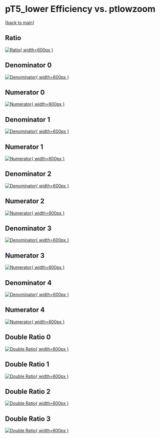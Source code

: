# pT5_lower Efficiency vs. ptlowzoom

[[back to main](./)]



## Ratio

[![Ratio](../mtv/var/pT5_lower_base_11_-1_eff_ptlowzoom.png){ width=600px }](../mtv/var/pT5_lower_base_11_-1_eff_ptlowzoom.pdf)

## Denominator 0

[![Denominator](../mtv/den/pT5_lower_base_11_-1_eff_ptlowzoom_den0.png){ width=600px }](../mtv/den/pT5_lower_base_11_-1_eff_ptlowzoom_den0.pdf)

## Numerator 0

[![Numerator](../mtv/num/pT5_lower_base_11_-1_eff_ptlowzoom_num0.png){ width=600px }](../mtv/num/pT5_lower_base_11_-1_eff_ptlowzoom_num0.pdf)

## Denominator 1

[![Denominator](../mtv/den/pT5_lower_base_11_-1_eff_ptlowzoom_den1.png){ width=600px }](../mtv/den/pT5_lower_base_11_-1_eff_ptlowzoom_den1.pdf)

## Numerator 1

[![Numerator](../mtv/num/pT5_lower_base_11_-1_eff_ptlowzoom_num1.png){ width=600px }](../mtv/num/pT5_lower_base_11_-1_eff_ptlowzoom_num1.pdf)

## Denominator 2

[![Denominator](../mtv/den/pT5_lower_base_11_-1_eff_ptlowzoom_den2.png){ width=600px }](../mtv/den/pT5_lower_base_11_-1_eff_ptlowzoom_den2.pdf)

## Numerator 2

[![Numerator](../mtv/num/pT5_lower_base_11_-1_eff_ptlowzoom_num2.png){ width=600px }](../mtv/num/pT5_lower_base_11_-1_eff_ptlowzoom_num2.pdf)

## Denominator 3

[![Denominator](../mtv/den/pT5_lower_base_11_-1_eff_ptlowzoom_den3.png){ width=600px }](../mtv/den/pT5_lower_base_11_-1_eff_ptlowzoom_den3.pdf)

## Numerator 3

[![Numerator](../mtv/num/pT5_lower_base_11_-1_eff_ptlowzoom_num3.png){ width=600px }](../mtv/num/pT5_lower_base_11_-1_eff_ptlowzoom_num3.pdf)

## Denominator 4

[![Denominator](../mtv/den/pT5_lower_base_11_-1_eff_ptlowzoom_den4.png){ width=600px }](../mtv/den/pT5_lower_base_11_-1_eff_ptlowzoom_den4.pdf)

## Numerator 4

[![Numerator](../mtv/num/pT5_lower_base_11_-1_eff_ptlowzoom_num4.png){ width=600px }](../mtv/num/pT5_lower_base_11_-1_eff_ptlowzoom_num4.pdf)

## Double Ratio 0

[![Double Ratio](../mtv/ratio/pT5_lower_base_11_-1_eff_ptlowzoom_ratio0.png){ width=600px }](../mtv/ratio/pT5_lower_base_11_-1_eff_ptlowzoom_ratio0.pdf)

## Double Ratio 1

[![Double Ratio](../mtv/ratio/pT5_lower_base_11_-1_eff_ptlowzoom_ratio1.png){ width=600px }](../mtv/ratio/pT5_lower_base_11_-1_eff_ptlowzoom_ratio1.pdf)

## Double Ratio 2

[![Double Ratio](../mtv/ratio/pT5_lower_base_11_-1_eff_ptlowzoom_ratio2.png){ width=600px }](../mtv/ratio/pT5_lower_base_11_-1_eff_ptlowzoom_ratio2.pdf)

## Double Ratio 3

[![Double Ratio](../mtv/ratio/pT5_lower_base_11_-1_eff_ptlowzoom_ratio3.png){ width=600px }](../mtv/ratio/pT5_lower_base_11_-1_eff_ptlowzoom_ratio3.pdf)

